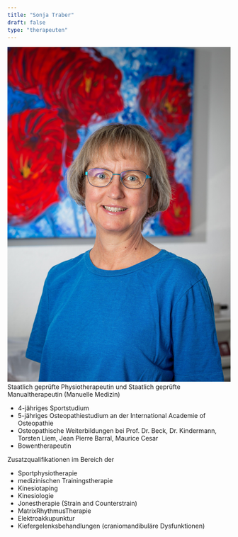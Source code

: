 ```yaml
---
title: "Sonja Traber"
draft: false
type: "therapeuten"
---
```

![Sonja Traber](/img/sonja.jpg)
Staatlich geprüfte Physiotherapeutin und Staatlich geprüfte Manualtherapeutin (Manuelle Medizin)
    
* 4-jähriges Sportstudium
* 5-jähriges Osteopathiestudium an der International Academie of Osteopathie
* Osteopathische Weiterbildungen bei Prof. Dr. Beck, Dr. Kindermann, Torsten Liem, Jean Pierre Barral, Maurice Cesar
* Bowentherapeutin

Zusatzqualifikationen im Bereich der

* Sportphysiotherapie
* medizinischen Trainingstherapie
* Kinesiotaping
* Kinesiologie
* Jonestherapie (Strain and Counterstrain)
* MatrixRhythmusTherapie
* Elektroakkupunktur
* Kiefergelenksbehandlungen (craniomandibuläre Dysfunktionen)
